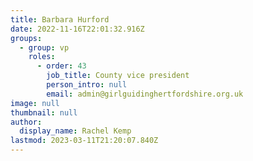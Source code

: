 ```yaml
---
title: Barbara Hurford
date: 2022-11-16T22:01:32.916Z
groups:
  - group: vp
    roles:
      - order: 43
        job_title: County vice president
        person_intro: null
        email: admin@girlguidinghertfordshire.org.uk
image: null
thumbnail: null
author:
  display_name: Rachel Kemp
lastmod: 2023-03-11T21:20:07.840Z
---
```

